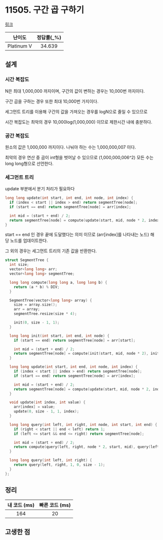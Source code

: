 # 11505. 구간 곱 구하기

[링크](https://www.acmicpc.net/problem/11505)

|   난이도   | 정답률(\_%) |
| :--------: | :---------: |
| Platinum V |   34.639    |

## 설계

### 시간 복잡도

N은 최대 1,000,000 까지이며, 구간의 값이 변하는 경우는 10,000번 까지이다.

구간 곱을 구하는 경우 또한 최대 10,000번 가지이다.

세그먼트 트리를 이용해 구간의 값을 가져오는 경우를 logN으로 줄일 수 있으므로

시간 복잡도는 최악의 경우 10,000log(1,000,000) 이므로 제한시간 내에 충분하다.

### 공간 복잡도

원소의 값은 1,000,000 까지이다. 나눠야 하는 수는 1,000,000,007 이다.

최악의 경우 연산 중 곱이 int형을 벗어날 수 있으므로 (1,000,000,006^2) 모든 수는 long long형으로 선언한다.

### 세그먼트 트리

update 부분에서 분기 처리가 필요하다

```cpp
long long update(int start, int end, int node, int index) {
  if (index < start || index > end) return segmentTree[node];
  if (start == end) return segmentTree[node] = arr[index];

  int mid = (start + end) / 2;
  return segmentTree[node] = compute(update(start, mid, node * 2, index), update(mid + 1, end, node * 2 + 1, index));
}
```

start == end 인 경우 끝에 도달했다는 의미 이므로 (arr[index]를 나타내는 노드) 해당 노드를 업데이트한다.

그 외의 경우는 세그먼트 트리의 기존 값을 반환한다.

```cpp
struct SegmentTree {
  int size;
  vector<long long> arr;
  vector<long long> segmentTree;

  long long compute(long long a, long long b) {
    return (a * b) % DIV;
  }

  SegmentTree(vector<long long> array) {
    size = array.size();
    arr = array;
    segmentTree.resize(size * 4);

    init(0, size - 1, 1);
  }

  long long init(int start, int end, int node) {
    if (start == end) return segmentTree[node] = arr[start];

    int mid = (start + end) / 2;
    return segmentTree[node] = compute(init(start, mid, node * 2), init(mid + 1, end, node * 2 + 1));
  }

  long long update(int start, int end, int node, int index) {
    if (index < start || index > end) return segmentTree[node];
    if (start == end) return segmentTree[node] = arr[index];

    int mid = (start + end) / 2;
    return segmentTree[node] = compute(update(start, mid, node * 2, index), update(mid + 1, end, node * 2 + 1, index));
  }

  void update(int index, int value) {
    arr[index] = value;
    update(0, size - 1, 1, index);
  }

  long long query(int left, int right, int node, int start, int end) {
    if (right < start || end < left) return 1;
    if (left <= start && end <= right) return segmentTree[node];

    int mid = (start + end) / 2;
    return compute(query(left, right, node * 2, start, mid), query(left, right, node * 2 + 1, mid + 1, end));
  }

  long long query(int left, int right) {
    return query(left, right, 1, 0, size - 1);
  }
};
```

## 정리

| 내 코드 (ms) | 빠른 코드 (ms) |
| :----------: | :------------: |
|     164      |       20       |

## 고생한 점
